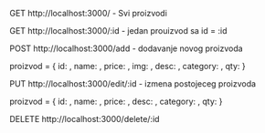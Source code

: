 GET http://localhost:3000/ - Svi proizvodi

GET http://localhost:3000/:id - jedan prouizvod sa id = :id

POST http://localhost:3000/add - dodavanje novog proizvoda

proizvod = {
        id: ,
        name: ,
        price: ,
        img: ,
        desc: ,
        category: ,
        qty: 
    }


PUT http://localhost:3000/edit/:id - izmena postojeceg proizvoda

proizvod = {
        id: ,
        name: ,
        price: ,
        desc: ,
        category: ,
        qty: 
    }


DELETE http://localhost:3000/delete/:id